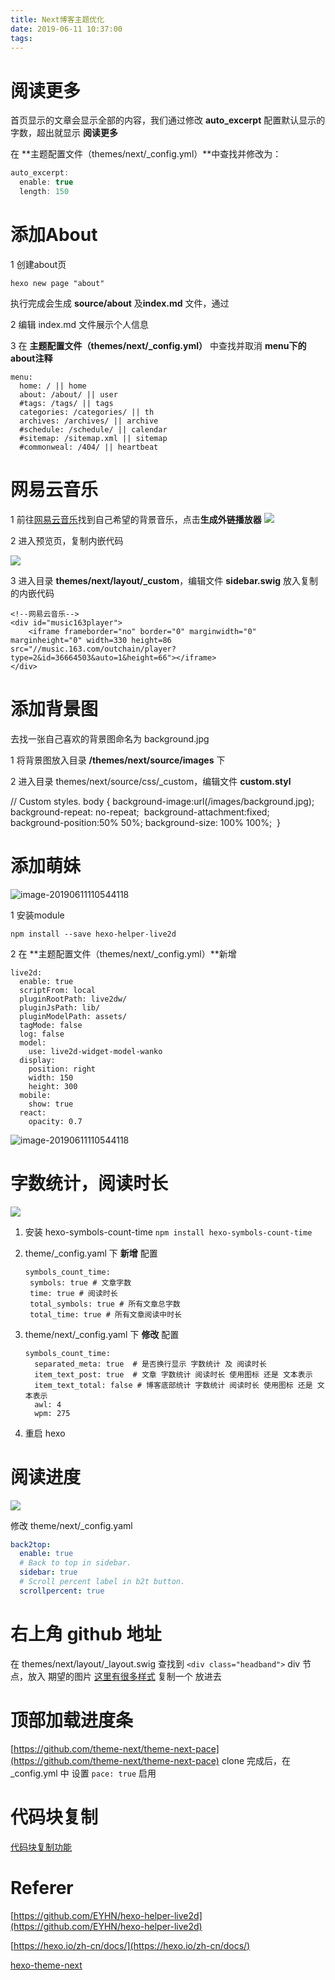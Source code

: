 ```yaml
---
title: Next博客主题优化
date: 2019-06-11 10:37:00
tags: 
---
```


# 阅读更多

首页显示的文章会显示全部的内容，我们通过修改 **auto_excerpt** 配置默认显示的字数，超出就显示 **阅读更多**

在 **主题配置文件（themes/next/_config.yml）**中查找并修改为：

```c
auto_excerpt:
  enable: true
  length: 150
```

# 添加About

1 创建about页

```
hexo new page "about"
```

执行完成会生成 **source/about** 及**index.md** 文件，通过

2 编辑 index.md 文件展示个人信息

3 在 **主题配置文件（themes/next/_config.yml）** 中查找并取消 **menu下的about注释**

```
menu:
  home: / || home
  about: /about/ || user
  #tags: /tags/ || tags
  categories: /categories/ || th
  archives: /archives/ || archive
  #schedule: /schedule/ || calendar
  #sitemap: /sitemap.xml || sitemap
  #commonweal: /404/ || heartbeat
```



# 网易云音乐

1 前往[网易云音乐](<https://music.163.com/>)找到自己希望的背景音乐，点击**生成外链播放器** ![](../images/2019-6/next_1.png)

2 进入预览页，复制内嵌代码

![](../images/2019-6/next_2.jpg)



3 进入目录 **themes/next/layout/_custom**，编辑文件 **sidebar.swig** 放入复制的内嵌代码

```
<!--网易云音乐-->
<div id="music163player">
    <iframe frameborder="no" border="0" marginwidth="0" marginheight="0" width=330 height=86 src="//music.163.com/outchain/player?type=2&id=36664503&auto=1&height=66"></iframe>
</div>
```



# 添加背景图

去找一张自己喜欢的背景图命名为 background.jpg

1 将背景图放入目录 **/themes/next/source/images** 下

2 进入目录 themes/next/source/css/_custom，编辑文件 **custom.styl**

// Custom styles.
 body {
​    background-image:url(/images/background.jpg);
​    background-repeat: no-repeat;
​    background-attachment:fixed;
​    background-position:50% 50%;
​	background-size: 100% 100%;
​    }



# 添加萌妹

![image-20190611110544118](../images/2019-6/next_3.png)

1 安装module

```
npm install --save hexo-helper-live2d
```

2 在 **主题配置文件（themes/next/_config.yml）**新增

```
live2d:
  enable: true
  scriptFrom: local
  pluginRootPath: live2dw/
  pluginJsPath: lib/
  pluginModelPath: assets/
  tagMode: false
  log: false
  model:
    use: live2d-widget-model-wanko
  display:
    position: right
    width: 150
    height: 300
  mobile:
    show: true
  react:
    opacity: 0.7
```


![image-20190611110544118](../images/2019-6/next_4.png)

# 字数统计，阅读时长

![](../images/2019-6/next_6.jpg)

1. 安装 hexo-symbols-count-time
     `npm install hexo-symbols-count-time`
2. theme/_config.yaml 下 **新增** 配置

   ```
   symbols_count_time:
    symbols: true # 文章字数
    time: true # 阅读时长
    total_symbols: true # 所有文章总字数
    total_time: true # 所有文章阅读中时长
   ```

3. theme/next/_config.yaml 下 **修改** 配置

   ```
   symbols_count_time:
     separated_meta: true  # 是否换行显示 字数统计 及 阅读时长
     item_text_post: true  # 文章 字数统计 阅读时长 使用图标 还是 文本表示
     item_text_total: false # 博客底部统计 字数统计 阅读时长 使用图标 还是 文本表示
     awl: 4
     wpm: 275
   ```

4. 重启  hexo

# 阅读进度

![](../images/2019-6/next_7.png)

修改 theme/next/_config.yaml

```yaml
back2top:
  enable: true
  # Back to top in sidebar.
  sidebar: true
  # Scroll percent label in b2t button.
  scrollpercent: true
```

# 右上角 github 地址

在 themes/next/layout/_layout.swig 查找到 `<div class="headband">`  div 节点，放入 期望的图片 [这里有很多样式](http://tholman.com/github-corners/) 复制一个 放进去

# 顶部加载进度条
[https://github.com/theme-next/theme-next-pace](https://github.com/theme-next/theme-next-pace)
clone 完成后，在 _config.yml 中 设置
`pace: true` 启用
# 代码块复制

[代码块复制功能](<https://yfzhou.coding.me/2018/08/27/Hexo-Next%E6%90%AD%E5%BB%BA%E4%B8%AA%E4%BA%BA%E5%8D%9A%E5%AE%A2%EF%BC%88%E4%BB%A3%E7%A0%81%E5%9D%97%E5%A4%8D%E5%88%B6%E5%8A%9F%E8%83%BD%EF%BC%89/>)

# Referer

[https://github.com/EYHN/hexo-helper-live2d](https://github.com/EYHN/hexo-helper-live2d)

[https://hexo.io/zh-cn/docs/](https://hexo.io/zh-cn/docs/)

[hexo-theme-next](https://github.com/theme-next/hexo-theme-next)